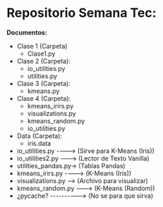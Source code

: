 # Repositorio Semana Tec:

**Documentos:**
- Clase 1 (Carpeta)
  - Clase1.py
- Clase 2 (Carpeta):
  - io_utilities.py
  - utilities.py
- Clase 3 (Carpeta):
  - kmeans.py
- Clase 4 (Carpeta):
  - kmeans_irirs.py 
  - visualizations.py
  - kmeans_random.py
  - io_utilities.py
- Data (Carpeta):
  - iris.data
- io_utilities.py ----> (Sirve para K-Means (Iris))
- io_utilities2.py ---> (Lector de Texto Vanilla)
- utilities_pandas.py-> (Tablas Pandas)
- kmeans_irirs.py ----> (K-Means (Iris))
- visualizations.py --> (Archivo para visualizar)
- kmeans_random.py ---> (K-Means (Random))
- ¿pycache? ----------> (No se para que sirva)
